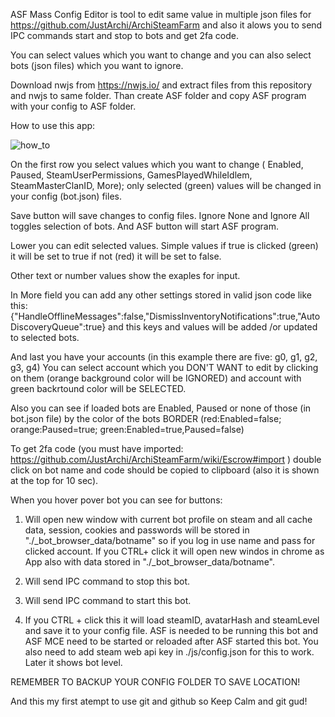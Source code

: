 ASF Mass Config Editor is tool to edit same value in multiple json files for https://github.com/JustArchi/ArchiSteamFarm and also it alows you to send IPC commands start and stop to bots and get 2fa code.

You can select values which you want to change and you can also select bots (json files) which you want to ignore.

Download nwjs from https://nwjs.io/ and extract files from this repository and nwjs to same folder. Than create ASF folder and copy ASF program with your config to ASF folder.



How to use this app:

![how_to](_howto/how_to.png)

On the first row you select values which you want to change ( Enabled, Paused, SteamUserPermissions, GamesPlayedWhileIdlem, SteamMasterClanID, More); only selected (green) values will be changed in your config (bot.json) files.

Save button will save changes to config files. Ignore None and Ignore All toggles selection of bots. And ASF button will start ASF program.

Lower you can edit selected values. Simple values if true is clicked (green) it will be set to true if not (red) it will be set to false.

Other text or number values show the exaples for input.

In More field you can add any other settings stored in valid json code like this: {"HandleOfflineMessages":false,"DismissInventoryNotifications":true,"AutoDiscoveryQueue":true} and this keys and values will be added /or updated to selected bots.

And last you have your accounts (in this example there are five: g0, g1, g2, g3, g4)
You can select account which you DON'T WANT to edit by clicking on them (orange background color will be IGNORED) and account with green backrtound color will be SELECTED.  

Also you can see if loaded bots are Enabled, Paused or none of those (in bot.json file) by the color of the bots BORDER (red:Enabled=false; orange:Paused=true; green:Enabled=true,Paused=false)

To get 2fa code (you must have imported: https://github.com/JustArchi/ArchiSteamFarm/wiki/Escrow#import ) double click on bot name and code should be copied to clipboard (also it is shown at the top for 10 sec).

When you hover pover bot you can see for buttons:
1. Will open new window with current bot profile on steam and all cache data, session, cookies and passwords will be stored in  "./\_bot_browser_data/botname" so if you log in use name and pass for clicked account. If you CTRL+ click it will open new windos in chrome as App also with data stored in "./\_bot_browser_data/botname".

2. Will send IPC command to stop this bot.

3. Will send IPC command to start this bot.

4. If you CTRL + click this it will load steamID, avatarHash and steamLevel and save it to your config file. ASF is needed to be running this bot and ASF MCE need to be started or reloaded after ASF started this bot. You also need to add steam web api key in ./js/config.json for this to work. Later it shows bot level.

REMEMBER TO BACKUP YOUR CONFIG FOLDER TO SAVE LOCATION!

And this my first atempt to use git and github so Keep Calm and git gud!